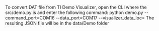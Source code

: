 To convert DAT file from TI Demo Visualizer, open the CLI where the src/demo.py is and enter the following command:
python demo.py --command_port=COM16 --data_port=COM17 --visualizer_data_loc=<DAT file address>
The resulting JSON file will be in the data/Demo folder
